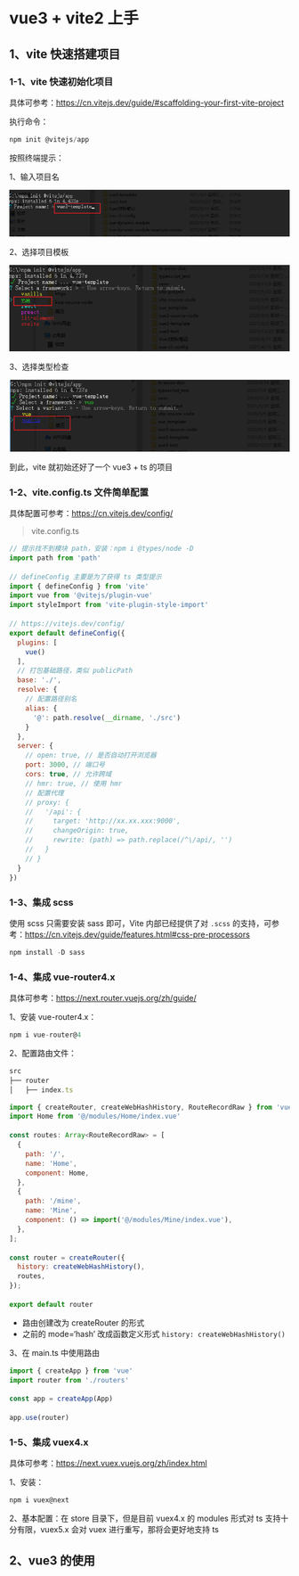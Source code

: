 # vue3 + vite2 上手



## 1、vite 快速搭建项目



 ### 1-1、vite 快速初始化项目

具体可参考：https://cn.vitejs.dev/guide/#scaffolding-your-first-vite-project



执行命令：

```js
npm init @vitejs/app
```

按照终端提示：

1、输入项目名

![](/imgs/img1.png)

2、选择项目模板

![](/imgs/img2.png)

3、选择类型检查

![](/imgs/img3.png)

到此，vite 就初始还好了一个 vue3 + ts 的项目



### 1-2、vite.config.ts 文件简单配置

具体配置可参考：https://cn.vitejs.dev/config/



> vite.config.ts

```js
// 提示找不到模块 path，安装：npm i @types/node -D
import path from 'path'

// defineConfig 主要是为了获得 ts 类型提示
import { defineConfig } from 'vite'
import vue from '@vitejs/plugin-vue'
import styleImport from 'vite-plugin-style-import'

// https://vitejs.dev/config/
export default defineConfig({
  plugins: [
    vue()
  ],
  // 打包基础路径，类似 publicPath
  base: './',
  resolve: {
    // 配置路径别名
    alias: {
      '@': path.resolve(__dirname, './src')
    }
  },
  server: {
    // open: true, // 是否自动打开浏览器
    port: 3000, // 端口号
    cors: true, // 允许跨域
    // hmr: true, // 使用 hmr
    // 配置代理
    // proxy: {
    //   '/api': {
    //     target: 'http://xx.xx.xxx:9000',
    //     changeOrigin: true,
    //     rewrite: (path) => path.replace(/^\/api/, '')
    //   }
    // }
  }
})

```



### 1-3、集成 scss

使用 scss 只需要安装 sass 即可，Vite 内部已经提供了对 `.scss` 的支持，可参考：https://cn.vitejs.dev/guide/features.html#css-pre-processors

```js
npm install -D sass
```



### 1-4、集成 vue-router4.x

具体可参考：https://next.router.vuejs.org/zh/guide/



1、安装 vue-router4.x：

```js
npm i vue-router@4
```

2、配置路由文件：

```js
src
├── router
│   ├── index.ts
```

```js
import { createRouter, createWebHashHistory, RouteRecordRaw } from 'vue-router'
import Home from '@/modules/Home/index.vue'

const routes: Array<RouteRecordRaw> = [
  {
    path: '/',
    name: 'Home',
    component: Home,
  },
  {
    path: '/mine',
    name: 'Mine',
    component: () => import('@/modules/Mine/index.vue'),
  },
];

const router = createRouter({
  history: createWebHashHistory(),
  routes,
});

export default router
```

- 路由创建改为 createRouter 的形式
- 之前的 mode=‘hash’ 改成函数定义形式 `history: createWebHashHistory()`

3、在 main.ts 中使用路由

```js
import { createApp } from 'vue'
import router from './routers'

const app = createApp(App)

app.use(router)
```



### 1-5、集成 vuex4.x

具体可参考：https://next.vuex.vuejs.org/zh/index.html



1、安装：

```js
npm i vuex@next
```

2、基本配置：在 store 目录下，但是目前 vuex4.x 的 modules 形式对 ts 支持十分有限，vuex5.x 会对 vuex 进行重写，那将会更好地支持 ts



## 2、vue3 的使用







